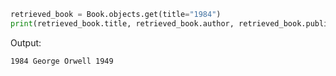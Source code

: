 ```python
retrieved_book = Book.objects.get(title="1984")
print(retrieved_book.title, retrieved_book.author, retrieved_book.publication_year)
```
Output:
```
1984 George Orwell 1949
```